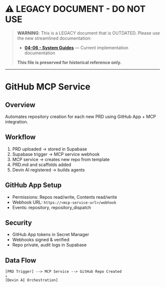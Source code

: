 # ⚠️ LEGACY DOCUMENT - DO NOT USE

> **WARNING**: This is a LEGACY document that is OUTDATED. Please use the new streamlined documentation:
> - **[04-06 - System Guides](../../04-prd-system.md)** — Current implementation documentation
> 
> **This file is preserved for historical reference only.**

---

# GitHub MCP Service

## Overview
Automates repository creation for each new PRD using GitHub App + MCP integration.  

## Workflow
1. PRD uploaded → stored in Supabase
2. Supabase trigger → MCP service webhook
3. MCP service → creates new repo from template
4. PRD.md and scaffolds added
5. Devin AI registered → builds agents

## GitHub App Setup
- Permissions: Repos read/write, Contents read/write
- Webhook URL: `https://<mcp-service-url>/webhook`
- Events: repository, repository_dispatch

## Security
- GitHub App tokens in Secret Manager
- Webhooks signed & verified
- Repo private, audit logs in Supabase

## Data Flow
```
[PRD Trigger] --> MCP Service --> GitHub Repo Created
↓
[Devin AI Orchestration]
```
